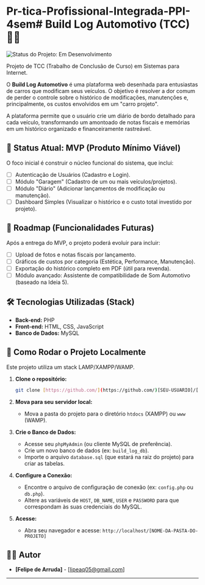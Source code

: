 # Pr-tica-Profissional-Integrada-PPI-4sem# Build Log Automotivo (TCC) 🚗💨

![Status do Projeto: Em Desenvolvimento](https://img.shields.io/badge/status-em%20desenvolvimento-yellow)

Projeto de TCC (Trabalho de Conclusão de Curso) em Sistemas para Internet.

O **Build Log Automotivo** é uma plataforma web desenhada para entusiastas de carros que modificam seus veículos. O objetivo é resolver a dor comum de perder o controle sobre o histórico de modificações, manutenções e, principalmente, os custos envolvidos em um "carro projeto".

A plataforma permite que o usuário crie um diário de bordo detalhado para cada veículo, transformando um amontoado de notas fiscais e memórias em um histórico organizado e financeiramente rastreável.

## 🎯 Status Atual: MVP (Produto Mínimo Viável)

O foco inicial é construir o núcleo funcional do sistema, que inclui:

* [ ] Autenticação de Usuários (Cadastro e Login).
* [ ] Módulo "Garagem" (Cadastro de um ou mais veículos/projetos).
* [ ] Módulo "Diário" (Adicionar lançamentos de modificação ou manutenção).
* [ ] Dashboard Simples (Visualizar o histórico e o custo total investido por projeto).

## 🚀 Roadmap (Funcionalidades Futuras)

Após a entrega do MVP, o projeto poderá evoluir para incluir:

* [ ] Upload de fotos e notas fiscais por lançamento.
* [ ] Gráficos de custos por categoria (Estética, Performance, Manutenção).
* [ ] Exportação do histórico completo em PDF (útil para revenda).
* [ ] Módulo avançado: Assistente de compatibilidade de Som Automotivo (baseado na Ideia 5).

## 🛠️ Tecnologias Utilizadas (Stack)

* **Back-end:** PHP
* **Front-end:** HTML, CSS, JavaScript
* **Banco de Dados:** MySQL

## 🏁 Como Rodar o Projeto Localmente

Este projeto utiliza um stack LAMP/XAMPP/WAMP.

1.  **Clone o repositório:**
    ```bash
    git clone [https://github.com/](https://github.com/)[SEU-USUARIO]/[NOME-DO-REPOSITORIO].git
    ```

2.  **Mova para seu servidor local:**
    * Mova a pasta do projeto para o diretório `htdocs` (XAMPP) ou `www` (WAMP).

3.  **Crie o Banco de Dados:**
    * Acesse seu `phpMyAdmin` (ou cliente MySQL de preferência).
    * Crie um novo banco de dados (ex: `build_log_db`).
    * Importe o arquivo `database.sql` (que estará na raiz do projeto) para criar as tabelas.

4.  **Configure a Conexão:**
    * Encontre o arquivo de configuração de conexão (ex: `config.php` ou `db.php`).
    * Altere as variáveis de `HOST`, `DB_NAME`, `USER` e `PASSWORD` para que correspondam às suas credenciais do MySQL.

5.  **Acesse:**
    * Abra seu navegador e acesse: `http://localhost/[NOME-DA-PASTA-DO-PROJETO]`

## 👨‍💻 Autor

* **[Felipe de Arruda]** - [lipeaq05@gmail.com]

---
